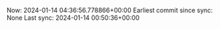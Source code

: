 Now: 2024-01-14 04:36:56.778866+00:00 Earliest commit since sync: None Last sync: 2024-01-14 00:50:36+00:00
